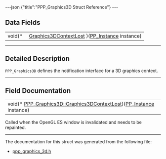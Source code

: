 ---json {"title":"PPP\_Graphics3D Struct Reference"} ---

Data Fields
-----------

<table><tbody><tr class="odd"><td style="text-align: right;">void(* </td><td><a href="/docs/native-client/pepper_beta/c/struct_p_p_p___graphics3_d__1__0#ae7aba86d10d1b8c4c7a41bac3af64b0a" class="el">Graphics3DContextLost</a> )(<a href="/docs/native-client/pepper_beta/c/group___typedefs#ga89b662403e6a687bb914b80114c0d19d" class="el">PP_Instance</a> instance)</td></tr></tbody></table>

------------------------------------------------------------------------

<span id="details" class="anchor" style="margin: 0;"></span>

Detailed Description
--------------------

`PPP_Graphics3D` defines the notification interface for a 3D graphics context.

------------------------------------------------------------------------

Field Documentation
-------------------

<span id="ae7aba86d10d1b8c4c7a41bac3af64b0a" class="anchor" style="margin: 0;"></span>

<table><tbody><tr class="odd"><td>void(* <a href="/docs/native-client/pepper_beta/c/struct_p_p_p___graphics3_d__1__0#ae7aba86d10d1b8c4c7a41bac3af64b0a" class="el">PPP_Graphics3D::Graphics3DContextLost</a>)(<a href="/docs/native-client/pepper_beta/c/group___typedefs#ga89b662403e6a687bb914b80114c0d19d" class="el">PP_Instance</a> instance)</td></tr></tbody></table>

Called when the OpenGL ES window is invalidated and needs to be repainted.

------------------------------------------------------------------------

The documentation for this struct was generated from the following file:

-   <a href="/docs/native-client/pepper_beta/c/ppp__graphics__3d_8h/" class="el">ppp_graphics_3d.h</a>
